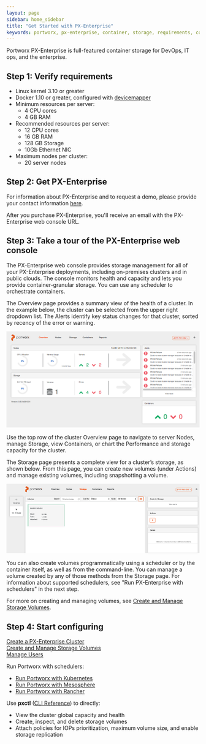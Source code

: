 ```yaml
---
layout: page
sidebar: home_sidebar
title: "Get Started with PX-Enterprise"
keywords: portworx, px-enterprise, container, storage, requirements, console
---
```

Portworx PX-Enterprise is full-featured container storage for DevOps, IT ops, and the enterprise.

## Step 1: Verify requirements

* Linux kernel 3.10 or greater
* Docker 1.10 or greater, configured with [devicemapper](https://docs.docker.com/engine/userguide/storagedriver/device-mapper-driver/#/configure-docker-with-devicemapper)
* Minimum resources per server:
  * 4 CPU cores
  * 4 GB RAM
* Recommended resources per server:
  * 12 CPU cores
  * 16 GB RAM
  * 128 GB Storage
  * 10Gb Ethernet NIC
* Maximum nodes per cluster:
    * 20 server nodes

## Step 2: Get PX-Enterprise

For information about PX-Enterprise and to request a demo, please provide your contact information [here](http://na-sj15.marketo.com/lp/126-NHQ-240/request_a_demo.html).

After you purchase PX-Enterprise, you'll receive an email with the PX-Enterprise web console URL.

## Step 3: Take a tour of the PX-Enterprise web console

The PX-Enterprise web console provides storage management for all of your PX-Enterprise deployments, including on-premises clusters and in public clouds. The console monitors health and capacity and lets you provide container-granular storage. You can use any scheduler to orchestrate containers.

The Overview page provides a summary view of the health of a cluster. In the example below, the cluster can be selected from the upper right dropdown list. The Alerts identify key status changes for that cluster, sorted by recency of the error or warning.

![Overview page in Portworx console](images/overview.png "Overview page in Portworx console")

Use the top row of the cluster Overview page to navigate to server Nodes, manage Storage, view Containers, or chart the Performance and storage capacity for the cluster.

The Storage page presents a complete view for a cluster’s storage, as shown below. From this page, you can create new volumes (under Actions) and manage existing volumes, including snapshotting a volume.

![Storage page in Portworx console](images/storage-with-volume-groups.png "Storage page in Portworx console")

You can also create volumes programmatically using a scheduler or by the container itself, as well as from the command-line. You can manage a volume created by any of those methods from the Storage page. For information about supported schedulers, see "Run PX-Enterprise with schedulers" in the next step.

For more on creating and managing volumes, see [Create and Manage Storage Volumes](create-manage-storage-volumes.html).

## Step 4: Start configuring

[Create a PX-Enterprise Cluster](create-px-enterprise-cluster.html)  <br/>
[Create and Manage Storage Volumes](create-manage-storage-volumes.html)  <br/>
[Manage Users](manage-users-groups.html)

Run Portworx with schedulers:

* [Run Portworx with Kubernetes](run-with-k8s.html)
* [Run Portworx with Mesosphere](run-with-mesosphere.html)
* [Run Portworx with Rancher](run-with-rancher.html)

Use **pxctl** ([CLI Reference](cli-reference.html)) to directly:

* View the cluster global capacity and health
* Create, inspect, and delete storage volumes
* Attach policies for IOPs prioritization, maximum volume size, and enable storage replication
